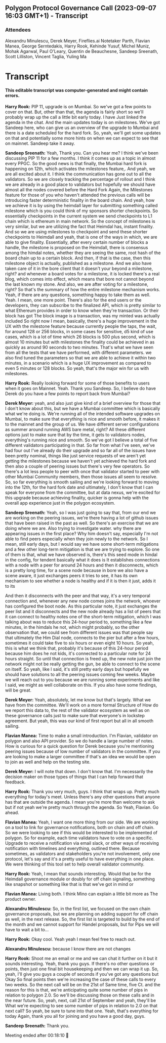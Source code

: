 ## Polygon Protocol Governance Call (2023-09-07 16:03 GMT+1) - Transcript

### Attendees
Alexandru Minulescu, Derek Meyer, Fireflies.ai Notetaker Parth, Flavian Manea, George Serntedakis, Harry Rook, Kehinde Yusuf, Michel Muniz, Mohak Agarwal, Paul O'Leary, Quentin de Beauchesne, Sandeep Sreenath, Scott Lilliston, Vincent Taglia, Yuling Ma

# Transcript

#### **This editable transcript was computer-generated and might contain errors.**

**Harry Rook:** PIP 11, upgrade is on Mumbai. So we've got a few points to cover on that. But, other than that, the agenda is fairly short so we'll probably wrap up the call a little bit early today.
I have Just linked the agenda in the chat. And the main updates today is on  milestones. We've got Sandeep here, who can give us an overview of the upgrade to Mumbai and there is a date scheduled for the hard fork. So, yeah, we'll get some updates on that and potentially some more hints on when we can expect to see that on mainnet. Sandeep take it away.

**Sandeep Sreenath:** Yeah, Thank you. Can you hear me?
I think we've been discussing PIP 11 for a few months. I think it comes up as a topic in almost every PPGC. So the good news is that finally, the Mumbai hard fork is happening on 12th, which activates the milestones feature,. And yeah, we are all excited about it. I think the communication has gone out to all the validators. So we are closely tracking the percentage of rollout and I think we are already in a good place to validators but hopefully we should have almost all the nodes covered before the Hard Fork
Again, the Milestones feature for those of you who haven't attended the previous calls will be introducing faster deterministic finality in the board chain. And yeah, how we achieve it is by using the heimdall layer for submitting something called milestone which is you could think of my sponsors shorter checkpoints. So essentially checkpoints in the current system we send checkpoints to L1 chain which is ethereum in main network.
So the concept of milestones is very similar, but we are utilizing the fact that Heimdal has, instant finality. And so we are using milestones to checkpoint and send these shorter checkpoints to Heimdall and yeah, that is one of the ways in which, we are able to give finality. Essentially, after every certain number of blocks a handle, the milestone is proposed on the Heimdall, there is consensus among the himdal notes, whether they are seeing the same, root hash of the board chain up to a certain block. And then, if that is the case, then this milestone object is actually, published as a milestone. And we also have taken care of it in the bore client that it doesn't your beyond a milestone, right? and whenever a board votes for a milestone, it is locked there's a real blog, which comes into effect, which means that bore not cannot beyond the last known my stone. And also, we are after voting for a milestone, right? So that's the summary of how the entire milestone mechanism works. Yeah, if there are any questions, something happy to take them as well.
Yeah. I mean, one more point. There's also for the end users or the developers, they can subscribe to the finalized API, which is pretty similar to what Ethereum provides in order to know when they're transaction. Or their block has got
The block image is a transaction, was my minted was actually included So right now I mean, basically, there's a huge improvement in the UX with the milestone feature because currently people the taps, the wait, for around 128 or 256 blocks, in some cases for sensitive, d5 kind of use cases, which is a lot of time which 26 blocks is 500 plus second, which is almost 10 minutes but with milestones the finality could be achieved in as quickly as around 90 seconds to two minutes. That's what we have seen from all the tests that we have performed, with different parameters. we also find tuned the parameters so that we are able to achieve it within two minutes, in a scenario which is a huge UX improvement as compared to even 5 minutes or 128 blocks. So yeah, that's the major win for us with milestones.

**Harry Rook:** Really looking forward for some of those benefits to users when it goes on Mainnet. Yeah. Thank you Sandeep. So, I believe do have Derek do you have a few points to report back from Mumbai?

**Derek Meyer:** yeah, and also just give kind of a brief overview for those that I don't know about this, but we have a Mumbai committee which is basically what we're doing is. We're running all of the intended software upgrades on Mumbai, to make sure that everything is nice and smooth before, it makes it to the mainnet and the group of us. We have different server configurations as summer around running AWS bare metal, right? All these different options just to make sure that by the time, it gets to validators nodes, everything's running nice and smooth. So we've got I believe a total of five different validators participating in that. So far from what I've seen, we've had four out
I've already do their upgrade and so far all of the issues have been pretty nominal, things like just service requests of we aren't yet getting the milestones because we haven't yet achieved the hard fork and then also a couple of peering issues but there's very few operators. So there's a lot less people to peer with once that validator started to peer with other Mumbai Community members, then those issues all seem to resolve. So, so far everything is smooth sailing and we're looking forward to moving into the 12th, for the hard fork date and ultimately, I don't know that I can speak for everyone from the committee, but at data nexus, we're excited for this upgrade because achieving finality, quicker is gonna help with the overall app experience just in the polygon ecosystem.

**Sandeep Sreenath:** Yeah, so I was just going to say that, from our end we are working on the peering issues, we're there having a lot of github issues that have been raised in the past as well. So there's an exercise that we are doing where we are. Also trying to investigate water. why there are appearing issues in the first place? Why him doesn't say, especially I'm not able to find peers especially when they join newly to the network. So I mean, still early days, but I would say we have some short-term mitigations and a few other long-term mitigation is that we are trying to explore. So one of them is that, what we have observed is, there's this seed mode in hindal in the config, for tendent basically what it does is It establishes connections with a node with a peer for around 24 hours and then it disconnects, which is a pretty long time, for a scene node because in bore we also have a scene aware, it just exchanges peers it tries to see, it has its own mechanism to see whether a node is healthy and if it is then it just, adds it to its

And then it disconnects with the peer and that way, it's a very temporal connection and, whenever any new node comes joins the network, whoever has configured the boot node. As this particular note, it just exchanges the peer list and it disconnects and the new node already has a list of peers that it can connect to healthy notes one of the short-term mitigation, which I was talking about was to reduce this 24-hour period to, something like a few minutes, in the himdals he not, which might probably, so the other observation that, we could see from different issues was that people say that ultimately the Him Dial node, connects to the pier but after a few hours, sometimes it could take five to six hours or even eight 10 hours. So yeah, this is what we think that, probably it's because of this 24-hour period because him does he not kids, it's connected to a particular note for 24 hours straight. So until that connection is freed up, the new note just join the network might not be really getting the gun, be able to connect to the scene on itself. So yeah, like I said, it's still pretty early days but hopefully we should have solutions to all the peering issues coming few weeks.
Maybe we will reach out to you because we are running some experiments and like I said, we might as well collaborate on this. If you also have some findings, will be great.

**Derek Meyer:** Yeah, absolutely, let me know but that's largely. What we have from the committee. We'll work on a more formal Structure of How do we report this data to, the rest of the validator ecosystem as well as on these governance calls just to make sure that everyone's in lockstep agreement. But yeah, this was our kind of first report but all in all smooth sailing.

**Flavian Manea:** Time to make a small introduction. I'm Flavian, validator on polygon and also API provider. So we do handle a large number of notes. How is curious for a quick question for Derek because you're mentioning peering issues because of low number of validators in the committee. If you are looking to make a larger committee if that's an idea we would be open to join as well and help on the testing site.

**Derek Meyer:** I will note that down. I don't know that. I'm necessarily the decision maker on those types of things that I can help forward that feedback.

**Harry Rook:** Thank you very much, guys. I think that wraps up. Pretty much everything for today's meet. Unless there's any other questions that anyone has that are outside the agenda. I mean you're more than welcome to ask but if not yeah we're pretty much through the agenda. So
Yeah, Flavian. Go ahead.

**Flavian Manea:** Yeah, I want one more thing from our side. We are working on a tool to link for governance notifications, both on chain and off chain. So we were looking to see if this would be interested to be implemented of polygon. So for example, each time validators have to vote on a specific.
Upgrade to receive a notification via email slack, or other ways of receiving notification with timelines and everything, outlined there. Because sometimes, as validators and stakeholders you're not involvement, only one protocol, let's say and it's a pretty useful to have everything in one place. We were thinking of this tool set to help overall validator community.

**Harry Rook:** Yeah, I mean that sounds interesting. Would that be for the Heimdall governance module or doubly for off chain signaling, something like snapshot or something like that is that we've got in mind or

**Flavian Manea:** Living both. I think Mino can explain a little bit more as The product owner.

**Alexandru Minulescu:** So, in the first list, we focused on the own chain governance proposals, but we are planning on adding support for off chain as well, in the next release. So, the first list is targeted to build by the end of the month and we cannot support for Handel proposals, but for Pips we will have to wait a bit to…

**Harry Rook:** Okay cool. Yeah yeah I mean feel free to reach out.

**Alexandru Minulescu:** because I know there are not changes

**Harry Rook:** Shoot me an email or me and we can chat it further on it but it sounds interesting. Yeah, thank you guys.
If there's no other questions or points, then just one final bit housekeeping and then we can wrap it up. So, yeah, I'll give you guys a couple of seconds if you've got any questions but
Okay So final points then we're increasing the case of these calls to every two weeks. So the next call will be on the 21st of Same time, five Ct. and the reason for this is that, we're anticipating quite some number of pips in relation to polygon 2.0. So we'll be discussing those on these calls and in the near future. So, yeah, next, call 21st of September and yeah, they'll be What we're expecting to see some number of pips in relation to 2.0 on that next call? So yeah, be sure to tune into that one.
Yeah, that's everything for today Again, thank you all for joining and you have a good day, guys.

**Sandeep Sreenath:** Thank you.

Meeting ended after 00:18:10 👋

